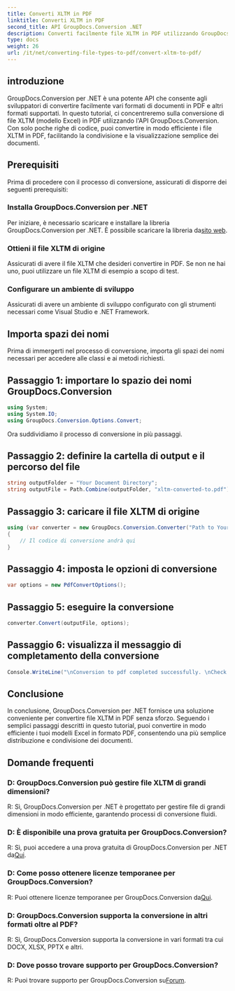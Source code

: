 ```yaml
---
title: Converti XLTM in PDF
linktitle: Converti XLTM in PDF
second_title: API GroupDocs.Conversion .NET
description: Converti facilmente file XLTM in PDF utilizzando GroupDocs.Conversion per .NET. Semplifica il processo di conversione dei documenti.
type: docs
weight: 26
url: /it/net/converting-file-types-to-pdf/convert-xltm-to-pdf/
---
```

## introduzione
GroupDocs.Conversion per .NET è una potente API che consente agli sviluppatori di convertire facilmente vari formati di documenti in PDF e altri formati supportati. In questo tutorial, ci concentreremo sulla conversione di file XLTM (modello Excel) in PDF utilizzando l'API GroupDocs.Conversion. Con solo poche righe di codice, puoi convertire in modo efficiente i file XLTM in PDF, facilitando la condivisione e la visualizzazione semplice dei documenti.
## Prerequisiti
Prima di procedere con il processo di conversione, assicurati di disporre dei seguenti prerequisiti:
### Installa GroupDocs.Conversion per .NET
 Per iniziare, è necessario scaricare e installare la libreria GroupDocs.Conversion per .NET. È possibile scaricare la libreria da[sito web](https://releases.groupdocs.com/conversion/net/).
### Ottieni il file XLTM di origine
Assicurati di avere il file XLTM che desideri convertire in PDF. Se non ne hai uno, puoi utilizzare un file XLTM di esempio a scopo di test.
### Configurare un ambiente di sviluppo
Assicurati di avere un ambiente di sviluppo configurato con gli strumenti necessari come Visual Studio e .NET Framework.

## Importa spazi dei nomi
Prima di immergerti nel processo di conversione, importa gli spazi dei nomi necessari per accedere alle classi e ai metodi richiesti.
## Passaggio 1: importare lo spazio dei nomi GroupDocs.Conversion
```csharp
using System;
using System.IO;
using GroupDocs.Conversion.Options.Convert;
```

Ora suddividiamo il processo di conversione in più passaggi.
## Passaggio 2: definire la cartella di output e il percorso del file
```csharp
string outputFolder = "Your Document Directory";
string outputFile = Path.Combine(outputFolder, "xltm-converted-to.pdf");
```
## Passaggio 3: caricare il file XLTM di origine
```csharp
using (var converter = new GroupDocs.Conversion.Converter("Path to Your XLTM File"))
{
    // Il codice di conversione andrà qui
}
```
## Passaggio 4: imposta le opzioni di conversione
```csharp
var options = new PdfConvertOptions();
```
## Passaggio 5: eseguire la conversione
```csharp
converter.Convert(outputFile, options);
```
## Passaggio 6: visualizza il messaggio di completamento della conversione
```csharp
Console.WriteLine("\nConversion to pdf completed successfully. \nCheck output in {0}", outputFolder);
```

## Conclusione
In conclusione, GroupDocs.Conversion per .NET fornisce una soluzione conveniente per convertire file XLTM in PDF senza sforzo. Seguendo i semplici passaggi descritti in questo tutorial, puoi convertire in modo efficiente i tuoi modelli Excel in formato PDF, consentendo una più semplice distribuzione e condivisione dei documenti.
## Domande frequenti
### D: GroupDocs.Conversion può gestire file XLTM di grandi dimensioni?
R: Sì, GroupDocs.Conversion per .NET è progettato per gestire file di grandi dimensioni in modo efficiente, garantendo processi di conversione fluidi.
### D: È disponibile una prova gratuita per GroupDocs.Conversion?
 R: Sì, puoi accedere a una prova gratuita di GroupDocs.Conversion per .NET da[Qui](https://releases.groupdocs.com/).
### D: Come posso ottenere licenze temporanee per GroupDocs.Conversion?
 R: Puoi ottenere licenze temporanee per GroupDocs.Conversion da[Qui](https://purchase.groupdocs.com/temporary-license/).
### D: GroupDocs.Conversion supporta la conversione in altri formati oltre al PDF?
R: Sì, GroupDocs.Conversion supporta la conversione in vari formati tra cui DOCX, XLSX, PPTX e altri.
### D: Dove posso trovare supporto per GroupDocs.Conversion?
 R: Puoi trovare supporto per GroupDocs.Conversion su[Forum](https://forum.groupdocs.com/c/conversion/11).